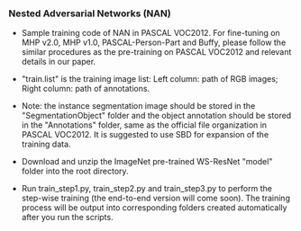 ### Nested Adversarial Networks (NAN)


- Sample training code of NAN in PASCAL VOC2012. For fine-tuning on MHP v2.0, MHP v1.0, PASCAL-Person-Part and Buffy, please follow the similar procedures as the pre-training on PASCAL VOC2012 and relevant details in our paper.


- "train.list" is the training image list: Left column: path of RGB images; Right column: path of annotations.


- Note: the instance segmentation image should be stored in the "SegmentationObject" folder and the object annotation should be stored in the "Annotations" folder, same as the official file organization in PASCAL VOC2012. It is suggested to use SBD for expansion of the training data.


- Download and unzip the ImageNet pre-trained WS-ResNet "model" folder into the root directory.


- Run train_step1.py, train_step2.py and train_step3.py to perform the step-wise training (the end-to-end version will come soon). The training process will be output into corresponding folders created automatically after you run the scripts.
